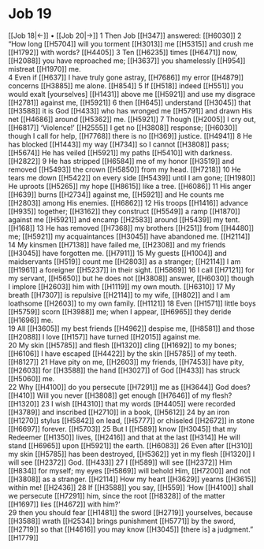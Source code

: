 # Job 19
[[Job 18|←]] • [[Job 20|→]]
1 Then Job [[H347]] answered: [[H6030]] 
2 “How long [[H5704]] will you torment [[H3013]] me [[H5315]] and crush me [[H1792]] with words? [[H4405]] 
3 Ten [[H6235]] times [[H6471]] now, [[H2088]] you have reproached me; [[H3637]] you shamelessly [[H954]] mistreat [[H1970]] me.  
4 Even if [[H637]] I have truly gone astray, [[H7686]] my error [[H4879]] concerns [[H3885]] me alone. [[H854]] 
5 If [[H518]] indeed [[H551]] you would exalt [yourselves] [[H1431]] above me [[H5921]] and use my disgrace [[H2781]] against me, [[H5921]] 
6 then [[H645]] understand [[H3045]] that [[H3588]] it is God [[H433]] who has wronged me [[H5791]] and drawn His net [[H4686]] around [[H5362]] me. [[H5921]] 
7 Though [[H2005]] I cry out, [[H6817]] ‘Violence!’ [[H2555]] I get no [[H3808]] response; [[H6030]] though I call for help, [[H7768]] there is no [[H369]] justice. [[H4941]] 
8 He has blocked [[H1443]] my way [[H734]] so I cannot [[H3808]] pass; [[H5674]] He has veiled [[H5921]] my paths [[H5410]] with darkness. [[H2822]] 
9 He has stripped [[H6584]] me of my honor [[H3519]] and removed [[H5493]] the crown [[H5850]] from my head. [[H7218]] 
10 He tears me down [[H5422]] on every side [[H5439]] until I am gone; [[H1980]] He uproots [[H5265]] my hope [[H8615]] like a tree. [[H6086]] 
11 His anger [[H639]] burns [[H2734]] against me, [[H5921]] and He counts me [[H2803]] among His enemies. [[H6862]] 
12 His troops [[H1416]] advance [[H935]] together; [[H3162]] they construct [[H5549]] a ramp [[H1870]] against me [[H5921]] and encamp [[H2583]] around [[H5439]] my tent. [[H168]] 
13 He has removed [[H7368]] my brothers [[H251]] from [[H4480]] me; [[H5921]] my acquaintances [[H3045]] have abandoned me. [[H2114]] 
14 My kinsmen [[H7138]] have failed me, [[H2308]] and my friends [[H3045]] have forgotten me. [[H7911]] 
15 My guests [[H1004]] and maidservants [[H519]] count me [[H2803]] as a stranger; [[H2114]] I am [[H1961]] a foreigner [[H5237]] in their sight. [[H5869]] 
16 I call [[H7121]] for my servant, [[H5650]] but he does not [[H3808]] answer, [[H6030]] though I implore [[H2603]] him  with [[H1119]] my own mouth. [[H6310]] 
17 My breath [[H7307]] is repulsive [[H2114]] to my wife, [[H802]] and I am loathsome [[H2603]] to my own family. [[H1121]] 
18 Even [[H1571]] little boys [[H5759]] scorn [[H3988]] me;  when I appear, [[H6965]] they deride [[H1696]] me.  
19 All [[H3605]] my best friends [[H4962]] despise me, [[H8581]] and those [[H2088]] I love [[H157]] have turned [[H2015]] against me.  
20 My skin [[H5785]] and flesh [[H1320]] cling [[H1692]] to my bones; [[H6106]] I have escaped [[H4422]] by the skin [[H5785]] of my teeth. [[H8127]] 
21 Have pity on me, [[H2603]] my friends, [[H7453]] have pity, [[H2603]] for [[H3588]] the hand [[H3027]] of God [[H433]] has struck [[H5060]] me.  
22 Why [[H4100]] do you persecute [[H7291]] me as [[H3644]] God does? [[H410]] Will you never [[H3808]] get enough [[H7646]] of my flesh? [[H1320]] 
23 I wish [[H4310]] that my words [[H4405]] were recorded [[H3789]] and inscribed [[H2710]] in a book, [[H5612]] 
24 by an iron [[H1270]] stylus [[H5842]] on lead, [[H5777]] or chiseled [[H2672]] in stone [[H6697]] forever. [[H5703]] 
25 But I [[H589]] know [[H3045]] that my Redeemer [[H1350]] lives, [[H2416]] and that at the last [[H314]] He will stand [[H6965]] upon [[H5921]] the earth. [[H6083]] 
26 Even after [[H310]] my skin [[H5785]] has been destroyed, [[H5362]] yet in my flesh [[H1320]] I will see [[H2372]] God. [[H433]] 
27 I [[H589]] will see [[H2372]] Him [[H834]] for myself;  my eyes [[H5869]] will behold Him, [[H7200]] and not [[H3808]] as a stranger. [[H2114]] How my heart [[H3629]] yearns [[H3615]] within me! [[H2436]] 
28 If [[H3588]] you say, [[H559]] ‘How [[H4100]] shall we persecute [[H7291]] him,  since the root [[H8328]] of the matter [[H1697]] lies [[H4672]] with him?’  
29 then you should fear [[H1481]] the sword [[H2719]] yourselves,  because [[H3588]] wrath [[H2534]] brings punishment [[H5771]] by the sword, [[H2719]] so that [[H4616]] you may know [[H3045]] [there is] a judgment.” [[H1779]] 
